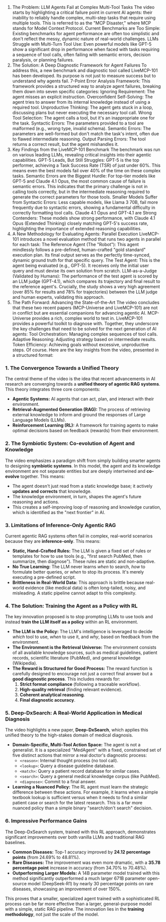 1. The Problem: LLM Agents Fail at Complex Multi-Tool Tasks
The video starts by highlighting a critical failure point in current AI agents: their inability to reliably handle complex, multi-step tasks that require using multiple tools. This is referred to as the "MCP Disaster," where MCP stands for Model Context Protocol.
Current Benchmarks are Too Simple: Existing benchmarks for agent performance are often too simplistic and don't reflect the messy, dynamic nature of real-world challenges.
LLMs Struggle with Multi-Turn Tool Use: Even powerful models like GPT-5 show a significant drop in performance when faced with tasks requiring a sequence of tool calls, often failing with semantic errors, decision paralysis, or planning failures.
2. The Solution: A Deep Diagnostic Framework for Agent Failures
To address this, a new benchmark and diagnostic tool called LiveMCP-101 has been developed. Its purpose is not just to measure success but to understand why agents fail.
7-Point Error Analysis Framework: This framework provides a structured way to analyze agent failures, breaking them down into seven specific categories:
Ignoring Requirement: The agent misses an explicit instruction.
Overconfident Self-Solving: The agent tries to answer from its internal knowledge instead of using a required tool.
Unproductive Thinking: The agent gets stuck in a loop, discussing plans but never executing the necessary tool call.
Wrong Tool Selection: The agent calls a tool, but it's an inappropriate one for the task.
Syntactic Errors: The parameters provided to a tool are malformed (e.g., wrong type, invalid schema).
Semantic Errors: The parameters are well-formed but don't match the task's intent, often due to flawed intermediate reasoning.
Output Parsing Errors: The tool returns a correct result, but the agent mishandles it.
3. Key Findings from the LiveMCP-101 Benchmark
The benchmark was run on various leading LLMs, revealing critical insights into their agentic capabilities.
GPT-5 Leads, But Still Struggles: GPT-5 is the top performer, achieving a Task Success Rate (TSR) of just under 60%. This means even the best models fail over 40% of the time on these complex tasks.
Semantic Errors are the Biggest Hurdle: For top-tier models like GPT-5 and Claude 4.1 Opus, the most common cause of failure is semantic errors. This indicates that the primary challenge is not in calling tools correctly, but in the intermediate reasoning required to generate the correct parameters for those tools.
Smaller Models Suffer from Syntactic Errors: Less capable models, like Llama 3 70B, fail more frequently due to syntactic errors, showing a fundamental difficulty in correctly formatting tool calls.
Claude 4.1 Opus and GPT-4.1 are Strong Contenders: These models show strong performance, with Claude 4.1 Opus (Extended Thinking) closely matching GPT-5's success rate, highlighting the importance of extended reasoning capabilities.
4. A New Methodology for Evaluating Agents: Parallel Execution
LiveMCP-101 introduces a novel evaluation method that runs two agents in parallel for each task:
The Reference Agent (The "Robot"): This agent mindlessly follows a pre-defined, human-crafted "gold standard" execution plan. Its final output serves as the perfectly time-synced, dynamic ground truth for that specific query.
The Test Agent: This is the agent being evaluated (e.g., GPT-5). It receives only the initial user query and must devise its own solution from scratch.
LLM-as-a-Judge (Validated by Humans): The performance of the test agent is scored by an LLM judge (GPT-4.1), which compares its trajectory and final result to the reference agent's. Crucially, the study shows a very high agreement (over 85% for results and 78% for trajectories) between the LLM judge and human experts, validating this approach.
5. The Path Forward: Advancing the State-of-the-Art
The video concludes that these two recent papers (MCP-Universe and LiveMCP-101) are not in conflict but are essential companions for advancing agentic AI.
MCP-Universe provides a rich, complex world to test in.
LiveMCP-101 provides a powerful toolkit to diagnose with.
Together, they underscore the key challenges that need to be solved for the next generation of AI agents:
Tool Orchestration: Managing complex sequences of tool calls.
Adaptive Reasoning: Adjusting strategy based on intermediate results.
Token Efficiency: Achieving goals without excessive, unproductive steps.
Of course. Here are the key insights from the video, presented in a structured format:

### 1. The Convergence Towards a Unified Theory

The central theme of the video is the idea that recent advancements in AI research are converging towards a **unified theory of agentic RAG systems**. This theory integrates three core components:
- **Agentic Systems:** AI agents that can act, plan, and interact with their environment.
- **Retrieval-Augmented Generation (RAG):** The process of retrieving external knowledge to inform and ground the responses of Large Language Models (LLMs).
- **Reinforcement Learning (RL):** A framework for training agents to make optimal decisions based on feedback (rewards) from their environment.

### 2. The Symbiotic System: Co-evolution of Agent and Knowledge

The video emphasizes a paradigm shift from simply building smarter agents to designing **symbiotic systems**. In this model, the agent and its knowledge environment are not separate entities but are deeply intertwined and **co-evolve** together. This means:
- The agent doesn't just read from a static knowledge base; it actively **updates and corrects** that knowledge.
- The knowledge environment, in turn, shapes the agent's future reasoning and actions.
- This creates a self-improving loop of reasoning and knowledge curation, which is identified as the "next frontier" in AI.

### 3. Limitations of Inference-Only Agentic RAG

Current agentic RAG systems often fail in complex, real-world scenarios because they are **inference-only**. This means:
- **Static, Hand-Crafted Rules:** The LLM is given a fixed set of rules or templates for how to use tools (e.g., "first search PubMed, then summarize, then diagnose"). These rules are static and non-adaptive.
- **No True Learning:** The LLM never learns *when* to search, *how* to formulate better queries, or *when* to stop its process. It's merely executing a pre-defined script.
- **Brittleness in Real-World Data:** This approach is brittle because real-world evidence (like medical data) is often long-tailed, noisy, and misleading. A static pipeline cannot adapt to this complexity.

### 4. The Solution: Training the Agent as a Policy with RL

The key innovation proposed is to stop prompting LLMs to use tools and instead **train the LLM itself as a policy** within an RL environment.
- **The LLM is the Policy:** The LLM's intelligence is leveraged to decide *which* tool to use, *when* to use it, and *why*, based on feedback from the environment.
- **The Environment is the Retrieval Universe:** The environment consists of all available knowledge sources, such as medical guidelines, patient records, scientific literature (PubMed), and general knowledge (Wikipedia).
- **The Reward is Structured for Good Process:** The reward function is carefully designed to encourage not just a correct final answer but a **good diagnostic process**. This includes rewards for:
  1.  **Strict format compliance** (following a traceable workflow).
  2.  **High-quality retrieval** (finding relevant evidence).
  3.  **Coherent analytical reasoning**.
  4.  **Final diagnostic accuracy**.

### 5. Deep-DxSearch: A Real-World Application in Medical Diagnosis

The video highlights a new paper, **Deep-DxSearch**, which applies this unified theory to the high-stakes domain of medical diagnosis.
- **Domain-Specific, Multi-Tool Action Space:** The agent is not a generalist. It is a specialized "MedAgent" with a fixed, constrained set of five distinct actions that mirror a real doctor's diagnostic process:
  - `<reason>`: Internal thought process (no tool call).
  - `<lookup>`: Query a disease guideline database.
  - `<match>`: Query a patient record database for similar cases.
  - `<search>`: Query a general medical knowledge corpus (like PubMed).
  - `<diagnose>`: Commit to a final answer.
- **Learning a Nuanced Policy:** The RL agent must learn the strategic difference between these actions. For example, it learns when a simple textbook lookup is sufficient versus when it needs to find a similar patient case or search for the latest research. This is a far more nuanced policy than a simple binary "search/don't search" decision.

### 6. Impressive Performance Gains

The Deep-DxSearch system, trained with this RL approach, demonstrates significant improvements over both vanilla LLMs and traditional RAG baselines.
- **Common Diseases:** Top-1 accuracy improved by **24.12 percentage points** (from 24.69% to 48.81%).
- **Rare Diseases:** The improvement was even more dramatic, with a **35.78 percentage point** increase in accuracy (from 34.70% to 70.48%).
- **Outperforming Larger Models:** A 14B parameter model trained with this method significantly outperformed a much larger 671B parameter open-source model (DeepSeek-R1) by nearly 30 percentage points on rare diseases, showcasing an improvement of over 150%.

This proves that a smaller, specialized agent trained with a sophisticated RL process can be far more effective than a larger, general-purpose model with a simple, static RAG pipeline. The innovation lies in the **training methodology**, not just the scale of the model.